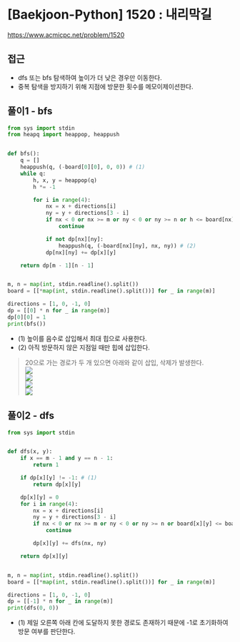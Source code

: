 [Baekjoon-Python] 1520 : 내리막길
=
<https://www.acmicpc.net/problem/1520>


접근
--


* dfs 또는 bfs 탐색하여 높이가 더 낮은 경우만 이동한다.
* 중복 탐색을 방지하기 위해 지점에 방문한 횟수를 메모이제이션한다.


풀이1 - bfs
---------



```python
from sys import stdin
from heapq import heappop, heappush


def bfs():
    q = []
    heappush(q, (-board[0][0], 0, 0)) # (1)
    while q:
        h, x, y = heappop(q)
        h *= -1

        for i in range(4):
            nx = x + directions[i]
            ny = y + directions[3 - i]
            if nx < 0 or nx >= m or ny < 0 or ny >= n or h <= board[nx][ny]:
                continue

            if not dp[nx][ny]:
                heappush(q, (-board[nx][ny], nx, ny)) # (2)
            dp[nx][ny] += dp[x][y]

    return dp[m - 1][n - 1]


m, n = map(int, stdin.readline().split())
board = [[*map(int, stdin.readline().split())] for _ in range(m)]

directions = [1, 0, -1, 0]
dp = [[0] * n for _ in range(m)]
dp[0][0] = 1
print(bfs())
```


* (1) 높이를 음수로 삽입해서 최대 힙으로 사용한다.
* (2) 아직 방문하지 않은 지점일 때만 힙에 삽입한다.
> 20으로 가는 경로가 두 개 있으면 아래와 같이 삽입, 삭제가 발생한다.  
> ![](https://blog.kakaocdn.net/dn/dfM887/btsDz8lsqH1/RDadkWJn5Dup2RfQyoGH61/img.png)  
> ![](https://blog.kakaocdn.net/dn/mg1AH/btsDxzqxFSt/KurahcjlTDj1juh7Kyp04k/img.png)  
> ![](https://blog.kakaocdn.net/dn/beO3p6/btsDAuaGpXG/TAtFXaaMmydI7kViEXKnfK/img.png)  
> ![](https://blog.kakaocdn.net/dn/QMiSW/btsDBBtDbWJ/aKgFTFd199qMxfrvxlRFn0/img.png)
> 
> 
> 
> 
>


풀이2 - dfs
---------



```python
from sys import stdin


def dfs(x, y):
    if x == m - 1 and y == n - 1:
        return 1

    if dp[x][y] != -1: # (1)
        return dp[x][y]

    dp[x][y] = 0
    for i in range(4):
        nx = x + directions[i]
        ny = y + directions[3 - i]
        if nx < 0 or nx >= m or ny < 0 or ny >= n or board[x][y] <= board[nx][ny]:
            continue

        dp[x][y] += dfs(nx, ny)

    return dp[x][y]


m, n = map(int, stdin.readline().split())
board = [[*map(int, stdin.readline().split())] for _ in range(m)]

directions = [1, 0, -1, 0]
dp = [[-1] * n for _ in range(m)]
print(dfs(0, 0))
```


* (1) 제일 오른쪽 아래 칸에 도달하지 못한 경로도 존재하기 때문에 -1로 초기화하여 방문 여부를 판단한다.
